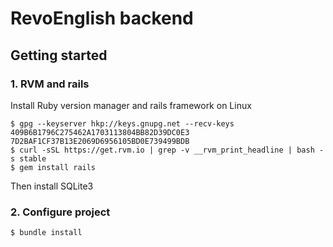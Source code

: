 # RevoEnglish backend

## Getting started

### 1. RVM and rails

Install Ruby version manager and rails framework on Linux

```
$ gpg --keyserver hkp://keys.gnupg.net --recv-keys 409B6B1796C275462A1703113804BB82D39DC0E3 7D2BAF1CF37B13E2069D6956105BD0E739499BDB
$ curl -sSL https://get.rvm.io | grep -v __rvm_print_headline | bash -s stable
$ gem install rails
```
Then install SQLite3

### 2. Configure project

```
$ bundle install
```

